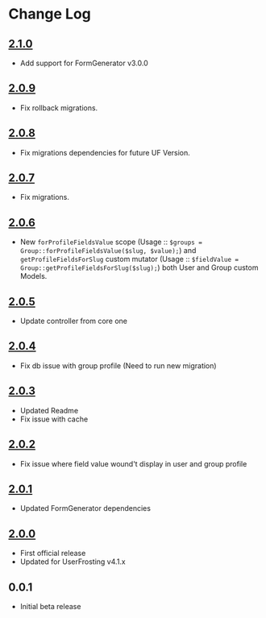 # Change Log

## [2.1.0]
- Add support for FormGenerator v3.0.0

## [2.0.9]
- Fix rollback migrations.

## [2.0.8]
- Fix migrations dependencies for future UF Version.

## [2.0.7]
- Fix migrations.

## [2.0.6]
- New `forProfileFieldsValue` scope (Usage :: `$groups = Group::forProfileFieldsValue($slug, $value);`) and `getProfileFieldsForSlug` custom mutator (Usage :: `$fieldValue = Group::getProfileFieldsForSlug($slug);`) both User and Group custom Models.

## [2.0.5]
- Update controller from core one

## [2.0.4]
- Fix db issue with group profile (Need to run new migration)

## [2.0.3]
- Updated Readme
- Fix issue with cache

## [2.0.2]
- Fix issue where field value wound't display in user and group profile

## [2.0.1]
- Updated FormGenerator dependencies

## [2.0.0]
- First official release
- Updated for UserFrosting v4.1.x

## 0.0.1
- Initial beta release

[2.1.0]: https://github.com/lcharette/UF_UserProfile/compare/2.0.9...2.1.0
[2.0.9]: https://github.com/lcharette/UF_UserProfile/compare/2.0.8...2.0.9
[2.0.8]: https://github.com/lcharette/UF_UserProfile/compare/2.0.7...2.0.8
[2.0.7]: https://github.com/lcharette/UF_UserProfile/compare/2.0.6...2.0.7
[2.0.6]: https://github.com/lcharette/UF_UserProfile/compare/2.0.5...2.0.6
[2.0.5]: https://github.com/lcharette/UF_UserProfile/compare/2.0.4...2.0.5
[2.0.4]: https://github.com/lcharette/UF_UserProfile/compare/2.0.3...2.0.4
[2.0.3]: https://github.com/lcharette/UF_UserProfile/compare/2.0.2...2.0.3
[2.0.2]: https://github.com/lcharette/UF_UserProfile/compare/2.0.1...2.0.2
[2.0.1]: https://github.com/lcharette/UF_UserProfile/compare/2.0.0...2.0.1
[2.0.0]: https://github.com/lcharette/UF_UserProfile/compare/0.0.1...2.0.0
